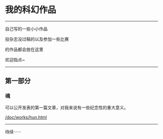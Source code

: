 # **我的科幻作品**

------

自己写的一些小小作品

投杂志没过稿的以及参加一些比赛

[^1]: （比赛允许个人发布的情况下）

的作品都会放在这里

欢迎指点~

------

## 第一部分

### 魂

可以公开发表的第一篇文章，对我来说有一些纪念性的重大意义。

[/doc/works/hun.html](魂)



------

待续······